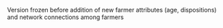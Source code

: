 Version frozen before addition of new farmer attributes (age, dispositions) and network connections among farmers